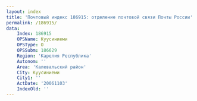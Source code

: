 ```yaml
---
layout: index
title: 'Почтовый индекс 186915: отделение почтовой связи Почты России'
permalink: /186915/
data:
    Index: 186915
    OPSName: Куусиниеми
    OPSType: О
    OPSSubm: 186629
    Region: 'Карелия Республика'
    Autonom: ''
    Area: 'Калевальский район'
    City: Куусиниеми
    City1: ''
    ActDate: '20061103'
    IndexOld: ''
---
```

